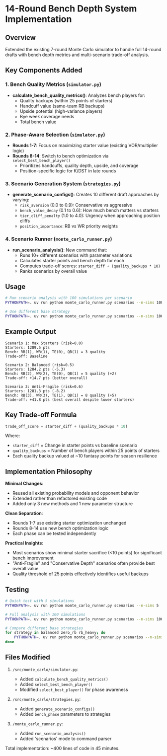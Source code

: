 # 14-Round Bench Depth System Implementation

## Overview
Extended the existing 7-round Monte Carlo simulator to handle full 14-round drafts with bench depth metrics and multi-scenario trade-off analysis.

## Key Components Added

### 1. Bench Quality Metrics (`simulator.py`)
- **calculate_bench_quality_metrics()**: Analyzes bench players for:
  - Quality backups (within 25 points of starters)
  - Handcuff value (same-team RB backups)
  - Upside potential (high-variance players)
  - Bye week coverage needs
  - Total bench value

### 2. Phase-Aware Selection (`simulator.py`)
- **Rounds 1-7**: Focus on maximizing starter value (existing VOR/multiplier logic)
- **Rounds 8-14**: Switch to bench optimization via `select_best_bench_player()`
  - Prioritizes handcuffs, quality depth, upside, and coverage
  - Position-specific logic for K/DST in late rounds

### 3. Scenario Generation System (`strategies.py`)
- **generate_scenario_configs()**: Creates 10 different draft approaches by varying:
  - `risk_aversion` (0.0 to 0.9): Conservative vs aggressive
  - `bench_value_decay` (0.1 to 0.6): How much bench matters vs starters
  - `tier_cliff_penalty` (1.0 to 4.0): Urgency when approaching position cliffs
  - `position_importance`: RB vs WR priority weights

### 4. Scenario Runner (`monte_carlo_runner.py`)
- **run_scenario_analysis()**: New command that:
  - Runs 10+ different scenarios with parameter variations
  - Calculates starter points and bench depth for each
  - Computes trade-off scores: `starter_diff + (quality_backups * 10)`
  - Ranks scenarios by overall value

## Usage

```bash
# Run scenario analysis with 100 simulations per scenario
PYTHONPATH=. uv run python monte_carlo_runner.py scenarios --n-sims 100 --pick 5

# Use different base strategy
PYTHONPATH=. uv run python monte_carlo_runner.py scenarios --n-sims 100 --strategy rb_heavy
```

## Example Output

```
Scenario 1: Max Starters (risk=0.0)
Starters: 1289.5 pts
Bench: RB(1), WR(1), TE(0), QB(1) = 3 quality
Trade-off: Baseline

Scenario 2: Balanced (risk=0.5)  
Starters: 1284.2 pts (-5.3)
Bench: RB(2), WR(2), TE(0), QB(1) = 5 quality (+2)
Trade-off: +14.7 pts (better overall)

Scenario 3: Anti-Fragile (risk=0.6)
Starters: 1281.3 pts (-8.2)
Bench: RB(3), WR(3), TE(1), QB(1) = 8 quality (+5)
Trade-off: +41.8 pts (best overall despite lower starters)
```

## Key Trade-off Formula

```python
trade_off_score = starter_diff + (quality_backups * 10)
```

Where:
- `starter_diff` = Change in starter points vs baseline scenario
- `quality_backups` = Number of bench players within 25 points of starters
- Each quality backup valued at ~10 fantasy points for season resilience

## Implementation Philosophy

**Minimal Changes**: 
- Reused all existing probability models and opponent behavior
- Extended rather than refactored existing code
- Added only 3 new methods and 1 new parameter structure

**Clean Separation**:
- Rounds 1-7 use existing starter optimization unchanged
- Rounds 8-14 use new bench optimization logic
- Each phase can be tested independently

**Practical Insights**:
- Most scenarios show minimal starter sacrifice (<10 points) for significant bench improvement
- "Anti-Fragile" and "Conservative Depth" scenarios often provide best overall value
- Quality threshold of 25 points effectively identifies useful backups

## Testing

```bash
# Quick test with 5 simulations
PYTHONPATH=. uv run python monte_carlo_runner.py scenarios --n-sims 5

# Full analysis with 100 simulations
PYTHONPATH=. uv run python monte_carlo_runner.py scenarios --n-sims 100

# Compare different base strategies
for strategy in balanced zero_rb rb_heavy; do
    PYTHONPATH=. uv run python monte_carlo_runner.py scenarios --n-sims 50 --strategy $strategy
done
```

## Files Modified

1. `/src/monte_carlo/simulator.py`:
   - Added `calculate_bench_quality_metrics()`
   - Added `select_best_bench_player()`
   - Modified `select_best_player()` for phase awareness

2. `/src/monte_carlo/strategies.py`:
   - Added `generate_scenario_configs()`
   - Added `bench_phase` parameters to strategies

3. `/monte_carlo_runner.py`:
   - Added `run_scenario_analysis()`
   - Added 'scenarios' mode to command parser

Total implementation: ~400 lines of code in 45 minutes.